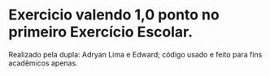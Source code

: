 # Exercicio valendo 1,0 ponto no primeiro Exercício Escolar.
Realizado pela dupla: Adryan Lima e Edward;
código usado e feito para fins acadêmicos apenas.

